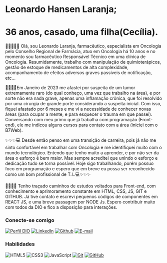 
# Leonardo Hansen Laranja;
# 36 anos, casado, uma filha(Cecília).

👨‍🔬👨‍⚕️👦 Olá, sou Leonardo Laranja, farmacêutico, especialista em Oncologia pelo Conselho Regional de Farmácia, atuo em Oncologia há 10 anos e no momento sou farmacêutico Responsável Técnico em uma clínica de Oncologia. Resumidamente, trabalho com manipulação de quimioterápicos, gestão de estoque de medicamentos de alta complexidade, acompanhamento de efeitos adversos graves passíveis de notificação, etc...

👨‍🦽🛌🤢Em Janeiro de 2023 me afastei por suspeita de um tumor extremamente raro (do qual conheço, uma vez que trabalho na área), e por sorte não era nada grave, apenas uma inflamação crônica, que foi resolvido por uma cirurgia de grande porte considerando a suspeita inicial. Com isso, fiquei afastado por 6 meses e me vi a necessidade de conhecer novas áreas (para ocupar a mente, e para esquecer o trauma em que passei). Conversando com meu primo que já trabalha com programação (Front-end), ele me indicou alguns cursos para contato com a área (iniciei com o B7Web). 

✨✨✨💻 Desde então penso em uma transição de carreira, pois já não me sinto confortável em trabalhar com Oncologia e me identifiquei muito com o mundo tecnológico. Entendo que tenho muito a aprender, e por não ser da área o esforço é bem maior. Mas sempre acreditei que unindo o esforço e dedicação tudo se torna possível. Hoje sigo trabalhando, porém possuo foco em programação e espero que em breve eu possa ser reconhecido como um bom profissional de T.I..💻✨✨✨

🚶🚶🚶‍♂️  Tenho traçado caminhos de estudos voltados para Front-end, com conhecimento e aprimoramento constante em HTML, CSS, JS, GIT e GITHUB. Já tive contato e escrevi pequenos códigos de componentes em REACT JS, e uma breve passagem por NODE Js. Espero contribuir muito com todos da DIO e fico a disposição para interações. 


### Conecte-se comigo
[![Perfil DIO](https://img.shields.io/badge/-Meu%20Perfil%20na%20DIO-30A3DC?style=for-the-badge)]( https://www.dio.me/users/leolaranja55)
 [![LinkedIn](https://img.shields.io/badge/-LinkedIn-000?style=for-the-badge&logo=linkedin&logoColor=30A3DC)]( https://www.linkedin.com/in/leonardo-hansen-laranja-970382a6/)
[![Github](https://img.shields.io/badge/Github-black?informational?style=flat&logo=github&logoColor=white)]( https://github.com/LeoLaranja)
[![E-mail](https://img.shields.io/badge/-Email-000?style=for-the-badge&logo=microsoft-outlook&logoColor=E94D5F)](leolaranja55@hotmail.com)


### Habilidades

![HTML5](https://img.shields.io/badge/HTML-000?style=for-the-badge&logo=html5&logoColor=30A3DC)
![CSS3](https://img.shields.io/badge/CSS3-000?style=for-the-badge&logo=css3&logoColor=E94D5F)
![JavaScript](https://img.shields.io/badge/JavaScript-000?style=for-the-badge&logo=javascript&logoColor=30A3DC)
[![Git](https://img.shields.io/badge/Git-000?style=for-the-badge&logo=git&logoColor=E94D5F)](https://git-scm.com/doc)
[![GitHub](https://img.shields.io/badge/GitHub-000?style=for-the-badge&logo=github&logoColor=30A3DC)](https://docs.github.com/)